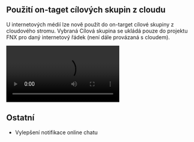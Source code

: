 ﻿---
categories: [fenix]
layout: fenix
---
## Použití on-taget cílových skupin z cloudu
U internetových médií lze nově použít do on-target cílové skupiny z cloudového stromu. Vybraná Cílová skupina se ukládá pouze do projektu FNX pro daný internetový řádek (není dále provázaná s cloudem).

<video src="{{site.url}}/data/slozitecilov.mp4" type="video/mp4" controls>On target ze stromu</video>


## Ostatní
<ul>
	<li>Vylepšení notifikace online chatu</li>
</ul>
